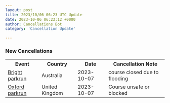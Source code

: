 ```yaml
---
layout: post
title: 2023/10/06 06:23 UTC Update
date: 2023-10-06 06:23:12 +0000
author: Cancellations Bot
category: 'Cancellation Update'

---
```


<h3>New Cancellations</h3>
<div class='hscrollable'>
<table style='width: 100%'>
    <tr>
        <th>Event</th>
        <th>Country</th>
        <th>Date</th>
        <th>Cancellation Note</th>
    </tr>
    <tr>
        <td><a href="https://www.parkrun.com.au/bright">Bright parkrun</a></td>
        <td>Australia</td>
        <td>2023-10-07</td>
        <td>course closed due to flooding</td>
    </tr>
    <tr>
        <td><a href="https://www.parkrun.org.uk/oxford">Oxford parkrun</a></td>
        <td>United Kingdom</td>
        <td>2023-10-07</td>
        <td>Course unsafe or blocked</td>
    </tr>
</table>
</div>
